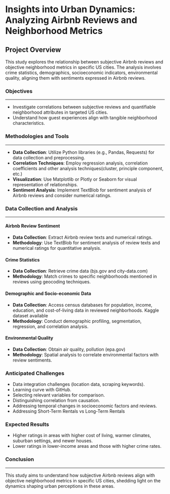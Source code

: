 # Insights into Urban Dynamics: Analyzing Airbnb Reviews and Neighborhood Metrics

## Project Overview

This study explores the relationship between subjective Airbnb reviews and objective neighborhood metrics in specific US cities. The analysis involves crime statistics, demographics, socioeconomic indicators, environmental quality, aligning them with sentiments expressed in Airbnb reviews.

### Objectives
---
- Investigate correlations between subjective reviews and quantifiable neighborhood attributes in targeted US cities.
- Understand how guest experiences align with tangible neighborhood characteristics.

### Methodologies and Tools
---
- **Data Collection**: Utilize Python libraries (e.g., Pandas, Requests) for data collection and preprocessing.
- **Correlation Techniques**: Employ regression analysis, correlation coefficients and other analysis techniques(cluster, principle component, etc.)
- **Visualization**: Use Matplotlib or Plotly or Seaborn for visual representation of relationships.
- **Sentiment Analysis**: Implement TextBlob for sentiment analysis of Airbnb reviews and consider numerical ratings.

### Data Collection and Analysis
---
#### Airbnb Review Sentiment

- **Data Collection**: Extract Airbnb review texts and numerical ratings.
- **Methodology**: Use TextBlob for sentiment analysis of review texts and numerical ratings for quantitative analysis.

#### Crime Statistics

- **Data Collection**: Retrieve crime data (bjs.gov and city-data.com)
- **Methodology**: Match crimes to specific neighborhoods mentioned in reviews using geocoding techniques.

#### Demographic and Socio-economic Data

- **Data Collection**: Access census databases for population, income, education, and cost-of-living data in reviewed neighborhoods. Kaggle dataset available
- **Methodology**: Conduct demographic profiling, segmentation, regression, and correlation analysis.

#### Environmental Quality

- **Data Collection**: Obtain air quality, pollution (epa.gov) 
- **Methodology**: Spatial analysis to correlate environmental factors with review sentiments.

### Anticipated Challenges
- Data integration challenges (location data, scraping keywords).
- Learning curve with GitHub.
- Selecting relevant variables for comparison.
- Distinguishing correlation from causation.
- Addressing temporal changes in socioeconomic factors and reviews.
- Addressing Short-Term Rentals vs Long-Term Rentals

### Expected Results
- Higher ratings in areas with higher cost of living, warmer climates, suburban settings, and newer houses.
- Lower ratings in lower-income areas and those with higher crime rates.

### Conclusion
---
This study aims to understand how subjective Airbnb reviews align with objective neighborhood metrics in specific US cities, shedding light on the dynamics shaping urban perceptions in these areas.

